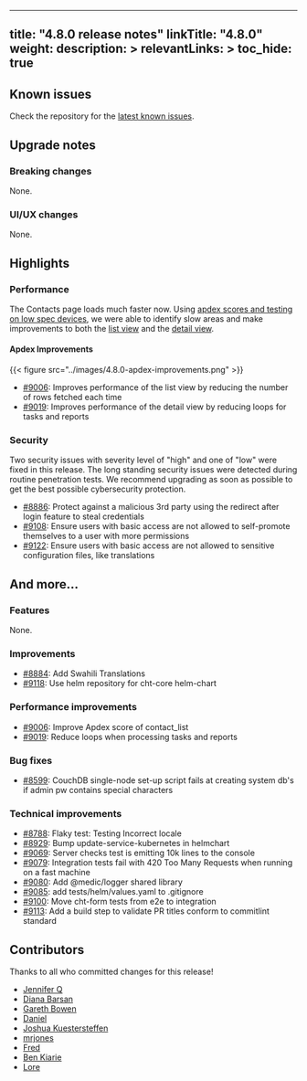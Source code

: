 
---
title: "4.8.0 release notes"
linkTitle: "4.8.0"
weight:
description: >
relevantLinks: >
toc_hide: true
---

## Known issues

Check the repository for the [latest known issues](https://github.com/medic/cht-core/issues?q=is%3Aissue+label%3A%22Affects%3A+4.8.0%22).

## Upgrade notes

### Breaking changes

None.

### UI/UX changes

None.


## Highlights

### Performance

The Contacts page loads much faster now. Using [apdex scores and testing on low spec devices](https://forum.communityhealthtoolkit.org/t/evaluating-app-performance-using-apdex-lets-dive-in-and-look-at-an-example/3475), we were able to identify slow areas and make improvements to both the [list view](https://forum.communityhealthtoolkit.org/t/performance-improvements-on-the-contacts-page-list-view/3501) and the [detail view](https://forum.communityhealthtoolkit.org/t/performance-improvements-on-the-contacts-page-detail-view/3486). 

#### Apdex Improvements

{{< figure src="../images/4.8.0-apdex-improvements.png" >}}

- [#9006](https://github.com/medic/cht-core/issues/9006): Improves performance of the list view by reducing the number of rows fetched each time
- [#9019](https://github.com/medic/cht-core/issues/9019): Improves performance of the detail view by reducing loops for tasks and reports


### Security

Two security issues with severity level of "high" and one of "low" were fixed in this release. The long standing security issues were detected during routine penetration tests. We recommend upgrading as soon as possible to get the best possible cybersecurity protection.

- [#8886](https://github.com/medic/cht-core/issues/8886): Protect against a malicious 3rd party using the redirect after login feature to steal credentials 
- [#9108](https://github.com/medic/cht-core/issues/9108): Ensure users with basic access are not allowed to self-promote themselves to a user with more permissions 
- [#9122](https://github.com/medic/cht-core/issues/9122): Ensure users with basic access are not allowed to sensitive configuration files, like translations

## And more...

### Features

None.

### Improvements

- [#8884](https://github.com/medic/cht-core/issues/8884): Add Swahili Translations
- [#9118](https://github.com/medic/cht-core/issues/9118): Use helm repository for cht-core helm-chart


### Performance improvements

- [#9006](https://github.com/medic/cht-core/issues/9006): Improve Apdex score of contact_list
- [#9019](https://github.com/medic/cht-core/issues/9019): Reduce loops when processing tasks and reports 

### Bug fixes

- [#8599](https://github.com/medic/cht-core/issues/8599): CouchDB single-node set-up script fails at creating system db's if admin pw contains special characters

### Technical improvements

- [#8788](https://github.com/medic/cht-core/issues/8788): Flaky test: Testing Incorrect locale
- [#8929](https://github.com/medic/cht-core/issues/8929): Bump update-service-kubernetes in helmchart
- [#9069](https://github.com/medic/cht-core/issues/9069): Server checks test is emitting 10k lines to the console
- [#9079](https://github.com/medic/cht-core/issues/9079): Integration tests fail with 420 Too Many Requests when running on a fast machine
- [#9080](https://github.com/medic/cht-core/issues/9080): Add @medic/logger shared library
- [#9085](https://github.com/medic/cht-core/issues/9085): add tests/helm/values.yaml to .gitignore
- [#9100](https://github.com/medic/cht-core/issues/9100): Move cht-form tests from e2e to integration
- [#9113](https://github.com/medic/cht-core/issues/9113): Add a build step to validate PR titles conform to commitlint standard




## Contributors

Thanks to all who committed changes for this release!

- [Jennifer Q](https://github.com/latin-panda)
- [Diana Barsan](https://github.com/dianabarsan)
- [Gareth Bowen](https://github.com/garethbowen)
- [Daniel](https://github.com/nydr)
- [Joshua Kuestersteffen](https://github.com/jkuester)
- [mrjones](https://github.com/mrjones-plip)
- [Fred](https://github.com/freddieptf)
- [Ben Kiarie](https://github.com/Benmuiruri)
- [Lore](https://github.com/lorerod)

